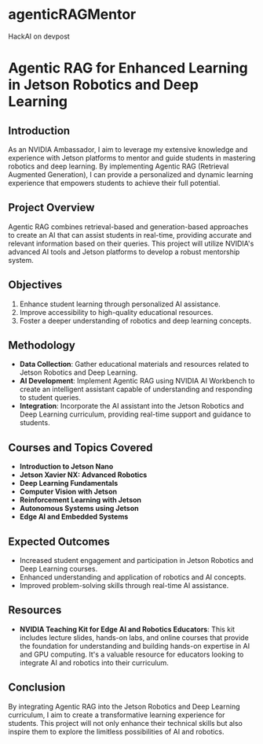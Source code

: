 # agenticRAGMentor
HackAI on devpost
# Agentic RAG for Enhanced Learning in Jetson Robotics and Deep Learning

## Introduction
As an NVIDIA Ambassador, I aim to leverage my extensive knowledge and experience with Jetson platforms to mentor and guide students in mastering robotics and deep learning. By implementing Agentic RAG (Retrieval Augmented Generation), I can provide a personalized and dynamic learning experience that empowers students to achieve their full potential.

## Project Overview
Agentic RAG combines retrieval-based and generation-based approaches to create an AI that can assist students in real-time, providing accurate and relevant information based on their queries. This project will utilize NVIDIA's advanced AI tools and Jetson platforms to develop a robust mentorship system.

## Objectives
1. Enhance student learning through personalized AI assistance.
2. Improve accessibility to high-quality educational resources.
3. Foster a deeper understanding of robotics and deep learning concepts.

## Methodology
- **Data Collection**: Gather educational materials and resources related to Jetson Robotics and Deep Learning.
- **AI Development**: Implement Agentic RAG using NVIDIA AI Workbench to create an intelligent assistant capable of understanding and responding to student queries.
- **Integration**: Incorporate the AI assistant into the Jetson Robotics and Deep Learning curriculum, providing real-time support and guidance to students.

## Courses and Topics Covered
- **Introduction to Jetson Nano**
- **Jetson Xavier NX: Advanced Robotics**
- **Deep Learning Fundamentals**
- **Computer Vision with Jetson**
- **Reinforcement Learning with Jetson**
- **Autonomous Systems using Jetson**
- **Edge AI and Embedded Systems**

## Expected Outcomes
- Increased student engagement and participation in Jetson Robotics and Deep Learning courses.
- Enhanced understanding and application of robotics and AI concepts.
- Improved problem-solving skills through real-time AI assistance.

## Resources
- **NVIDIA Teaching Kit for Edge AI and Robotics Educators**: This kit includes lecture slides, hands-on labs, and online courses that provide the foundation for understanding and building hands-on expertise in AI and GPU computing. It's a valuable resource for educators looking to integrate AI and robotics into their curriculum.

## Conclusion
By integrating Agentic RAG into the Jetson Robotics and Deep Learning curriculum, I aim to create a transformative learning experience for students. This project will not only enhance their technical skills but also inspire them to explore the limitless possibilities of AI and robotics.

